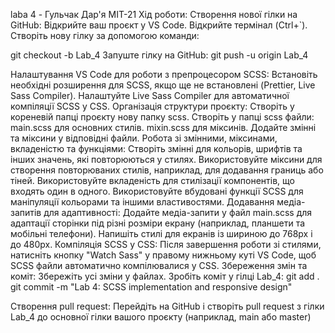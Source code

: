laba 4 - Гульчак Дар'я МІТ-21
Хід роботи:
Створення нової гілки на GitHub: Відкрийте ваш проєкт у VS Code. Відкрийте термінал (Ctrl+`). Створіть нову гілку за допомогою команди:
                  
git checkout -b Lab_4
Запуште гілку на GitHub:
git push -u origin Lab_4


Налаштування VS Code для роботи з препроцесором SCSS:
Встановіть необхідні розширення для SCSS, якщо ще не встановлені (Prettier, Live Sass Compiler).
Налаштуйте Live Sass Compiler для автоматичної компіляції SCSS у CSS.
Організація структури проєкту:
Створіть у кореневій папці проєкту нову папку scss.
Створіть у папці scss файли:
main.scss для основних стилів.
mixin.scss для міксинів.
Додайте змінні та міксини у відповідні файли.
Робота зі змінними, міксинами, вкладеністю та функціями:
Створіть змінні для кольорів, шрифтів та інших значень, які повторюються у стилях.
Використовуйте міксини для створення повторюваних стилів, наприклад, для додавання границь або тіней.
Використовуйте вкладеність для стилізації компонентів, що входять один в одного.
Використовуйте вбудовані функції SCSS для маніпуляції кольорами та іншими властивостями.
Додавання медіа-запитів для адаптивності:
Додайте медіа-запити у файл main.scss для адаптації сторінки під різні розміри екрану (наприклад, планшети та мобільні телефони).
Напишіть стилі для екранів із шириною до 768px і до 480px.
Компіляція SCSS у CSS:
Після завершення роботи зі стилями, натисніть кнопку "Watch Sass" у правому нижньому куті VS Code, щоб SCSS файли автоматично компілювалися у CSS.
Збереження змін та коміт:
Збережіть усі зміни у файлах.
Зробіть коміт у гілці Lab_4:
git add .
git commit -m "Lab 4: SCSS implementation and responsive design"


Створення pull request:
Перейдіть на GitHub і створіть pull request з гілки Lab_4 до основної гілки вашого проєкту (наприклад, main або master)
